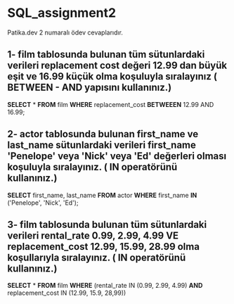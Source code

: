 # SQL_assignment2
Patika.dev 2 numaralı ödev cevaplarıdır.
## 1- film tablosunda bulunan tüm sütunlardaki verileri replacement cost değeri 12.99 dan büyük eşit ve 16.99 küçük olma koşuluyla sıralayınız ( BETWEEN - AND yapısını kullanınız.)
**SELECT** * **FROM** film **WHERE** replacement_cost **BETWEEEN** 12.99 AND 16.99;

## 2- actor tablosunda bulunan first_name ve last_name sütunlardaki verileri first_name 'Penelope' veya 'Nick' veya 'Ed' değerleri olması koşuluyla sıralayınız. ( IN operatörünü kullanınız.)
**SELECT** first_name, last_name **FROM** actor **WHERE** first_name **IN** ('Penelope', 'Nick', 'Ed');

## 3- film tablosunda bulunan tüm sütunlardaki verileri rental_rate 0.99, 2.99, 4.99 VE replacement_cost 12.99, 15.99, 28.99 olma koşullarıyla sıralayınız. ( IN operatörünü kullanınız.)
**SELECT** * **FROM** film **WHERE** (rental_rate IN (0.99, 2.99, 4.99) **AND** replacement_cost IN (12.99, 15.9, 28,99))
